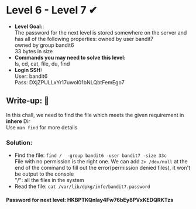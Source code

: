 # Level 6 - Level 7 ✔
- **Level Goal:**:<br>
The password for the next level is stored somewhere on the server and has all of the following properties:
owned by user bandit7<br>
owned by group bandit6<br>
33 bytes in size<br>
- **Commands you may need to solve this level:**<br>
ls, cd, cat, file, du, find<br>
- **Login SSH:**<br>
User: bandit6<br>
Pass: DXjZPULLxYr17uwoI01bNLQbtFemEgo7<br>
## Write-up: 📝<br>
In this chall, we need to find the file which meets the given requirement in **inhere** Dir<br>
Use `man find` for more details
### Solution:<br>
- Find the file: `find /  -group bandit6 -user bandit7 -size 33c`<br>
File with no permission is the right one. We can add `2> /dev/null` at the end of the command to fill out the error(permission denied files), it won't be output to the console<br>
"/": all the files in the system
- Read the file: `cat /var/lib/dpkg/info/bandit7.password`<br>
#### Password for next level: HKBPTKQnIay4Fw76bEy8PVxKEDQRKTzs
